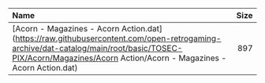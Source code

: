 |Name|Size|
|:---|---:|
|[Acorn - Magazines - Acorn Action.dat](https://raw.githubusercontent.com/open-retrogaming-archive/dat-catalog/main/root/basic/TOSEC-PIX/Acorn/Magazines/Acorn Action/Acorn - Magazines - Acorn Action.dat)|897|

